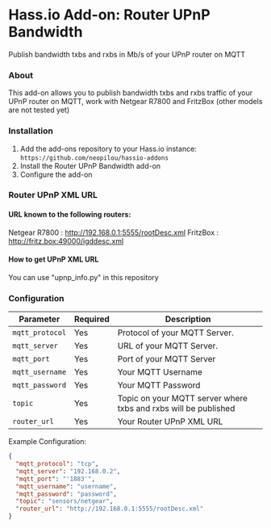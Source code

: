 # Hass.io Add-on: Router UPnP Bandwidth
Publish bandwidth txbs and rxbs in Mb/s of your UPnP router on MQTT

### About
This add-on allows you to publish bandwidth txbs and rxbs traffic of your UPnP router on MQTT, work with Netgear R7800 and FritzBox (other models are not tested yet)

### Installation
1. Add the add-ons repository to your Hass.io instance: `https://github.com/neopilou/hassio-addons`
2. Install the Router UPnP Bandwidth add-on
3. Configure the add-on 

### Router UPnP XML URL
#### URL known to the following routers:
Netgear R7800 : http://192.168.0.1:5555/rootDesc.xml
FritzBox : http://fritz.box:49000/igddesc.xml
#### How to get UPnP XML URL
You can use "upnp_info.py" in this repository

### Configuration

|Parameter|Required|Description|
|---------|--------|-----------|
|`mqtt_protocol`|Yes|Protocol of your MQTT Server.|
|`mqtt_server`|Yes|URL of your MQTT Server.|
|`mqtt_port`|Yes|Port of your MQTT Server|
|`mqtt_username`|Yes|Your MQTT Username|
|`mqtt_password`|Yes|Your MQTT Password|
|`topic`|Yes|Topic on your MQTT server where txbs and rxbs will be published|
|`router_url`|Yes|Your Router UPnP XML URL|

Example Configuration:
```json
{
  "mqtt_protocol": "tcp",
  "mqtt_server": "192.168.0.2",
  "mqtt_port": "'1883'",
  "mqtt_username": "username",
  "mqtt_password": "password",
  "topic": "sensors/netgear",
  "router_url": "http://192.168.0.1:5555/rootDesc.xml"
}
```
